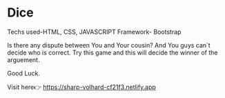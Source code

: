 # Dice
Techs used-HTML, CSS, JAVASCRIPT
Framework- Bootstrap

Is there any dispute between You and Your cousin?
And You guys can`t decide who is correct.
Try this game and this will decide the winner of the arguement.

Good Luck.

Visit here👉 https://sharp-volhard-cf21f3.netlify.app
